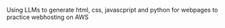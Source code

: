 Using LLMs to generate html, css, javascpript and python for webpages to practice webhosting on AWS
